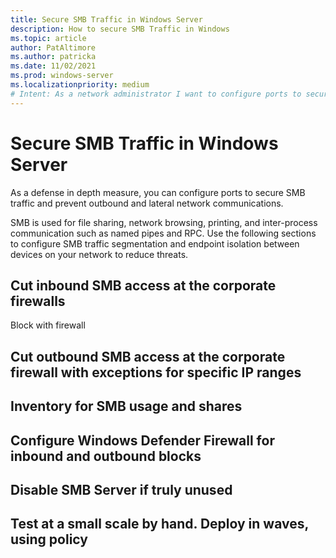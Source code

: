 ```yaml
---
title: Secure SMB Traffic in Windows Server
description: How to secure SMB Traffic in Windows
ms.topic: article
author: PatAltimore
ms.author: patricka
ms.date: 11/02/2021
ms.prod: windows-server
ms.localizationpriority: medium
# Intent: As a network administrator I want to configure ports to secure SMB Traffic in Windows
---
```


# Secure SMB Traffic in Windows Server

As a defense in depth measure, you can configure ports to secure SMB traffic and prevent outbound
and lateral network communications.

SMB is used for file sharing, network browsing, printing, and inter-process communication such as named pipes and RPC. Use the following sections to configure SMB traffic segmentation and endpoint isolation between devices on your network to reduce threats.

## Cut inbound SMB access at the corporate firewalls

Block with firewall

## Cut outbound SMB access at the corporate firewall with exceptions for specific IP ranges

## Inventory for SMB usage and shares

## Configure Windows Defender Firewall for inbound and outbound blocks

## Disable SMB Server if truly unused

## Test at a small scale by hand. Deploy in waves, using policy

